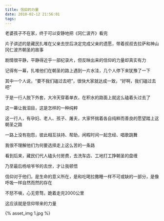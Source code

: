 ```yaml
---
title: 信仰的力量
date: 2018-02-12 21:56:01
tags:
---
```



老婆孩子不在家，终于可以安静地把《冈仁波齐》看完

片子讲述的是藏民扎堆在父亲去世后决定完成父亲的遗愿，带着叔叔去拉萨和神山冈仁波齐朝圣的故事

剧情很平静，平静得近乎一部纪录片，但反映出来的信仰的力量却真实有力

记得有一幕，扎堆他们在朝圣的路上遇到一片水洼，几个人停下来犹豫了一下

其中一个人说，“要不我们磕过去吧”，很快大家就达成一致，“好啊，我们磕过去吧”

于是一行人脱下外套，大冷天穿着单衣，在积水的路面上就这么磕着头过去了

这一幕让我泪目，这是怎样的一种纯粹

这一行人，有孕妇、老人、孩子、屠夫，大家怀揣着各自纯粹而善良的愿望踏上这朝圣之路

一路上没有抱怨，彼此相互扶持、帮助，闲暇时间一起念经、唱歌跳舞

我很不理解他们为何要选择走上这么苦的一条路

看到后来，藏民们代人磕头付房费，去洗车店、工地打工挣朝圣的盘缠

乃至最后杨培爷爷的去世，才让我顿悟

信仰对于他们，是生命的意义所在，是和吃喝拉撒睡一样不可或缺的一部分，是像呼吸一样自然而然的存在

不怒不嗔，心无旁骛，跪着走完2000公里

这应该就是信仰带来的力量

{% asset_img 1.jpg %}

